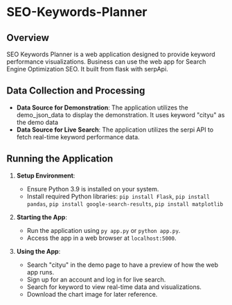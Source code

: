 # SEO-Keywords-Planner

## Overview
SEO Keywords Planner is a web application designed to provide keyword performance visualizations. Business can use the web app for Search Engine Optimization SEO. It built from flask with serpApi.

## Data Collection and Processing
- **Data Source for Demonstration**: The application utilizes the demo_json_data to display the demonstration. It uses keyword "cityu" as the demo data
- **Data Source for Live Search**: The application utilizes the serpi API to fetch real-time keyword performance data. 

## Running the Application
1. **Setup Environment**:
    - Ensure Python 3.9 is installed on your system.
    - Install required Python libraries: `pip install Flask`, `pip install pandas`, `pip install google-search-results`, `pip install matplotlib`
      
2. **Starting the App**:
    - Run the application using `py app.py` or `python app.py`.
    - Access the app in a web browser at `localhost:5000`.

3. **Using the App**:
    - Search "cityu" in the demo page to have a preview of how the web app runs.
    - Sign up for an account and log in for live search.
    - Search for keyword to view real-time data and visualizations.
    - Download the chart image for later reference.

